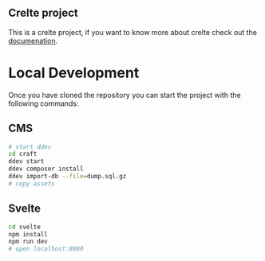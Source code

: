 ## Crelte project

This is a crelte project, if you want to know more about crelte
check out the [documenation](https://github.com/crelte/crelte/tree/main/docs).

# Local Development
Once you have cloned the repository you can start the project with the following commands:

## CMS

```bash
# start ddev
cd craft
ddev start
ddev composer install
ddev import-db --file=dump.sql.gz
# copy assets
```

## Svelte

```bash
cd svelte
npm install
npm run dev
# open localhost:8080
```
